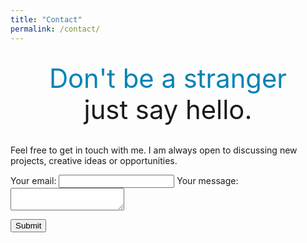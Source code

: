 ```yaml
---
title: "Contact"
permalink: /contact/
---
```

<br>
<center><big><big><big><big><big><big><font color="#0083B6">Don't be a stranger</font></big></big></big></big></big></big></center>
<center><big><big><big><big><big><big>just say hello.</big></big></big></big></big></big></center>
<br>

Feel free to get in touch with me. I am always open to discussing new projects, creative ideas or opportunities.

<form
  action="https://formspree.io/moqdjoek"
  method="POST"
>
  <label>
    Your email:
    <input type="text" name="_replyto">
  </label>
  <label>
    Your message:
    <textarea name="message"></textarea>
  </label>

  <!-- your other form fields go here -->

  <button type="submit">Submit</button>
</form>


